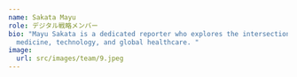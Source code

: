 ```yaml
---
name: Sakata Mayu
role: デジタル戦略メンバー
bio: "Mayu Sakata is a dedicated reporter who explores the intersection of
  medicine, technology, and global healthcare. "
image:
  url: src/images/team/9.jpeg
---
```


